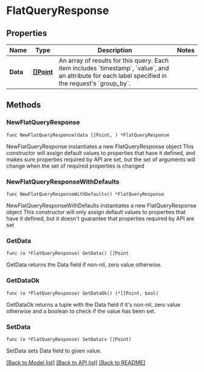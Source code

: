 # FlatQueryResponse

## Properties

Name | Type | Description | Notes
------------ | ------------- | ------------- | -------------
**Data** | [**[]Point**](Point.md) | An array of results for this query. Each item includes &#x60;timestamp&#x60;, &#x60;value&#x60;, and an attribute for each label specified in the request&#39;s &#x60;group_by&#x60;. | 

## Methods

### NewFlatQueryResponse

`func NewFlatQueryResponse(data []Point, ) *FlatQueryResponse`

NewFlatQueryResponse instantiates a new FlatQueryResponse object
This constructor will assign default values to properties that have it defined,
and makes sure properties required by API are set, but the set of arguments
will change when the set of required properties is changed

### NewFlatQueryResponseWithDefaults

`func NewFlatQueryResponseWithDefaults() *FlatQueryResponse`

NewFlatQueryResponseWithDefaults instantiates a new FlatQueryResponse object
This constructor will only assign default values to properties that have it defined,
but it doesn't guarantee that properties required by API are set

### GetData

`func (o *FlatQueryResponse) GetData() []Point`

GetData returns the Data field if non-nil, zero value otherwise.

### GetDataOk

`func (o *FlatQueryResponse) GetDataOk() (*[]Point, bool)`

GetDataOk returns a tuple with the Data field if it's non-nil, zero value otherwise
and a boolean to check if the value has been set.

### SetData

`func (o *FlatQueryResponse) SetData(v []Point)`

SetData sets Data field to given value.



[[Back to Model list]](../README.md#documentation-for-models) [[Back to API list]](../README.md#documentation-for-api-endpoints) [[Back to README]](../README.md)


